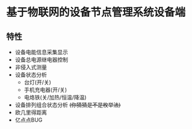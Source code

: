 # 基于物联网的设备节点管理系统设备端  
## 特性  
* 设备电能信息采集显示
* 设备总电源继电器控制
* 非侵入式测量
* 设备状态分析
    - 台灯(开/关)
    - 手机充电器(开/关)
    - 电烙铁(关/加热/恒温/降温)
* 设备排列组合状态分析 ~~(你猜猜是不是枚举法)~~
* 欧几里得距离
* 亿点点BUG